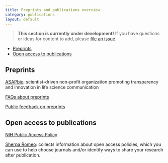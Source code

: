 ```yaml
---
title: Preprints and publications overview
category: publications
layout: default
---
```


> **This section is currently under development!**
> If you have questions or ideas for content to add,
> please [file an issue](https://github.com/chanzuckerberg/open-science/issues).

- [Preprints](#preprints)
- [Open access to publications](#open-access-to-publications)

## Preprints

[ASAPbio](https://asapbio.org/): scientist-driven non-profit organization promoting transparency and innovation in life science communication

[FAQs about preprints](https://asapbio.org/preprint-info/preprint-faq#general)

[Public feedback on preprints](https://asapbio.org/public-preprint-feedback-faq)

## Open access to publications

[NIH Public Access Policy](https://publicaccess.nih.gov/)

[Sherpa Romeo](https://v2.sherpa.ac.uk/romeo/): collects information about open access policies,
which you can use to help choose journals and/or identify ways to share your research after publication.
